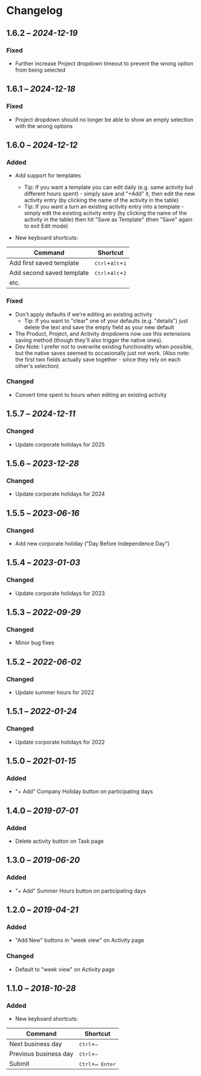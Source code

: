 # Changelog

## 1.6.2 – _2024-12-19_
### Fixed
- Further increase Project dropdown timeout to prevent the wrong option from being selected

## 1.6.1 – _2024-12-18_
### Fixed
- Project dropdown should no longer be able to show an empty selection with the wrong options

## 1.6.0 – _2024-12-12_
### Added
- Add support for templates
  - Tip: If you want a template you can edit daily (e.g. same activity but different hours spent) - simply save and "+Add" it, then edit the new activity entry (by clicking the name of the activity in the table)
  - Tip: If you want a turn an existing activity entry into a template - simply edit the existing activity entry (by clicking the name of the activity in the table) then hit "Save as Template" (then "Save" again to exit Edit mode)

- New keyboard shortcuts:

| Command | Shortcut |
| ------- | -------- |
| Add first saved template | <kbd>Ctrl</kbd>+<kbd>Alt</kbd>+<kbd>1</kbd> |
| Add second saved template | <kbd>Ctrl</kbd>+<kbd>Alt</kbd>+<kbd>2</kbd> |
| etc. | |

### Fixed
- Don't apply defaults if we're editing an existing activity
  - Tip: If you want to "clear" one of your defaults (e.g. "details") just delete the text and save the empty field as your new default
-  The Product, Project, and Activity dropdowns now use this extensions saving method (though they'll also trigger the native ones).
  - Dev Note: I prefer not to overwrite existing functionality when possible, but the native saves seemed to occasionally just not work. (Also note: the first two fields actually save together - since they rely on each other's selection)

### Changed
- Convert time spent to hours when editing an existing activity

## 1.5.7 – _2024-12-11_
### Changed
- Update corporate holidays for 2025

## 1.5.6 – _2023-12-28_
### Changed
- Update corporate holidays for 2024

## 1.5.5 – _2023-06-16_
### Changed
- Add new corporate holiday ("Day Before Independence Day")

## 1.5.4 – _2023-01-03_
### Changed
- Update corporate holidays for 2023

## 1.5.3 – _2022-09-29_
### Changed
- Minor bug fixes

## 1.5.2 – _2022-06-02_
### Changed
- Update summer hours for 2022

## 1.5.1 – _2022-01-24_
### Changed
- Update corporate holidays for 2022

## 1.5.0 – _2021-01-15_
### Added
- "+ Add" Company Holiday button on participating days

## 1.4.0 – _2019-07-01_
### Added
- Delete activity button on Task page

## 1.3.0 – _2019-06-20_
### Added
- "+ Add" Summer Hours button on participating days

## 1.2.0 – _2019-04-21_
### Added
- "Add New" buttons in "week view" on Activity page

### Changed
- Default to "week view" on Activity page

## 1.1.0 – _2018-10-28_
### Added
- New keyboard shortcuts:

| Command | Shortcut |
| ------- | -------- |
| Next business day | <kbd>Ctrl</kbd>+<kbd>⇨</kbd> |
| Previous business day | <kbd>Ctrl</kbd>+<kbd>⇦</kbd> |
| Submit | <kbd>Ctrl</kbd>+<kbd>↵ Enter</kbd> |
